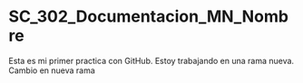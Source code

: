 # SC_302_Documentacion_MN_Nombre
Esta es mi primer practica con GitHub.
Estoy trabajando en una rama nueva. Cambio en nueva rama
